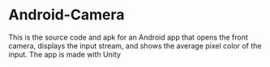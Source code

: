 # Android-Camera
This is the source code and apk for an Android app that opens the front camera, displays the input stream, and shows the average pixel color of the input. The app is made with Unity
